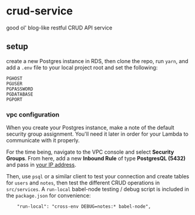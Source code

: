 # crud-service
good ol' blog-like restful CRUD API service

## setup
create a new Postgres instance in RDS, then clone the repo, run `yarn`, and add a `.env` file to your local project root and set the following:
```
PGHOST
PGUSER
PGPASSWORD
PGDATABASE
PGPORT
```

### vpc configuration

When you create your Postgres instance, make a note of the default security group assignment. You'll need it later in order for your Lambda to communicate with it properly.

For the time being, navigate to the VPC console and select **Security Groups**. From here, add a new **Inbound Rule** of type **PostgresQL (5432)** and pass in [your IP address](http://whatismyip.host/).

Then, use `psql` or a similar client to test your connection and create tables for `users` and `notes`, then test the different CRUD operations in `src/services`. A `run-local` babel-node testing / debug script is included in the `package.json` for convenience:
```
    "run-local": "cross-env DEBUG=notes:* babel-node",
```

